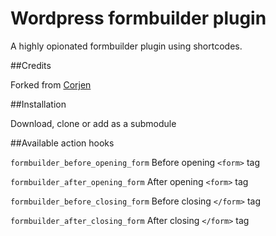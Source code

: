 Wordpress formbuilder plugin
=================

A highly opionated formbuilder plugin using shortcodes.

##Credits

Forked from [Corjen](https://github.com/Corjen/wordpress-formbuilder/)

##Installation

Download, clone or add as a submodule

##Available action hooks

`formbuilder_before_opening_form` Before opening `<form>` tag

`formbuilder_after_opening_form` After opening `<form>` tag

`formbuilder_before_closing_form` Before closing `</form>` tag

`formbuilder_after_closing_form` After closing `</form>` tag
